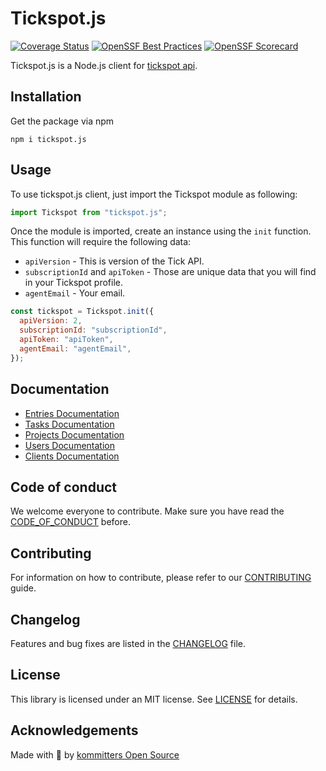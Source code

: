 # Tickspot.js
[![Coverage Status](https://coveralls.io/repos/github/kommitters/tickspot.js/badge.svg)](https://coveralls.io/github/kommitters/tickspot.js)
[![OpenSSF Best Practices](https://bestpractices.coreinfrastructure.org/projects/6472/badge)](https://bestpractices.coreinfrastructure.org/projects/6472)
[![OpenSSF Scorecard](https://api.securityscorecards.dev/projects/github.com/kommitters/tickspot.js/badge)](https://api.securityscorecards.dev/projects/github.com/kommitters/tickspot.js)

Tickspot.js is a Node.js client for [tickspot api](https://github.com/tick/tick-api).

## Installation

Get the package via npm

```shell
npm i tickspot.js
```

## Usage

To use tickspot.js client, just import the Tickspot module as following:

```javascript
import Tickspot from "tickspot.js";
```

Once the module is imported, create an instance using the `init` function. This function will require the following data:

- `apiVersion` - This is version of the Tick API.
- `subscriptionId` and `apiToken` - Those are unique data that you will find in your Tickspot profile.
- `agentEmail` - Your email.

```javascript
const tickspot = Tickspot.init({
  apiVersion: 2,
  subscriptionId: "subscriptionId",
  apiToken: "apiToken",
  agentEmail: "agentEmail",
});
```

## Documentation
- [Entries Documentation](docs/entries.md)
- [Tasks Documentation](docs/tasks.md)
- [Projects Documentation](docs/projects.md)
- [Users Documentation](docs/users.md)
- [Clients Documentation](docs/clients.md)

## Code of conduct

We welcome everyone to contribute. Make sure you have read the [CODE_OF_CONDUCT][coc] before.

## Contributing

For information on how to contribute, please refer to our [CONTRIBUTING][contributing] guide.

## Changelog

Features and bug fixes are listed in the [CHANGELOG][changelog] file.

## License

This library is licensed under an MIT license. See [LICENSE][license] for details.

## Acknowledgements

Made with 💙 by [kommitters Open Source](https://kommit.co)

[license]: https://github.com/kommitters/tickspot.js/blob/main/LICENSE
[coc]: https://github.com/kommitters/tickspot.js/blob/main/CODE_OF_CONDUCT.md
[changelog]: https://github.com/kommitters/tickspot.js/blob/main/CHANGELOG.md
[contributing]: https://github.com/kommitters/tickspot.js/blob/main/CONTRIBUTING.md
